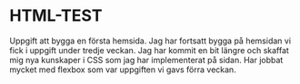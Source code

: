 # HTML-TEST
Uppgift att bygga en första hemsida.
Jag har fortsatt bygga på hemsidan vi fick i uppgift under tredje veckan.
Jag har kommit en bit längre och skaffat mig nya kunskaper i CSS som jag har 
implementerat på sidan. Har jobbat mycket med flexbox som var uppgiften vi
gavs förra veckan.
